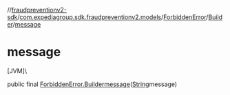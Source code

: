 //[fraudpreventionv2-sdk](../../../../index.md)/[com.expediagroup.sdk.fraudpreventionv2.models](../../index.md)/[ForbiddenError](../index.md)/[Builder](index.md)/[message](message.md)

# message

[JVM]\

public final [ForbiddenError.Builder](index.md)[message](message.md)([String](https://docs.oracle.com/javase/8/docs/api/java/lang/String.html)message)
